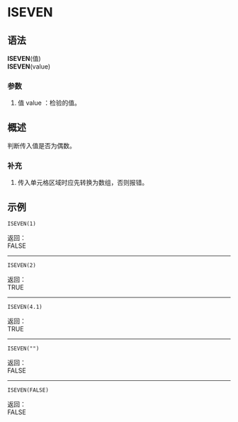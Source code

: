 # ISEVEN

## 语法

**ISEVEN**(值)  
**ISEVEN**(value)

### 参数

1. 值 value ：检验的值。

## 概述

判断传入值是否为偶数。

### 补充

1. 传入单元格区域时应先转换为数组，否则报错。

## 示例

```excel
ISEVEN(1)
```

返回：  
FALSE

---

```excel
ISEVEN(2)
```

返回：  
TRUE

---

```excel
ISEVEN(4.1)
```

返回：  
TRUE

---

```excel
ISEVEN("")
```

返回：  
FALSE

---

```excel
ISEVEN(FALSE)
```

返回：  
FALSE
